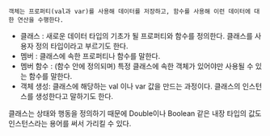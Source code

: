 	객체는 프로퍼티(val과 var)를 사용해 데이터를 저장하고, 함수를 사용해 이런 데이터에 대한 연산을 수행한다.
* 클래스 : 새로운 데이터 타입의 기초가 될 프로퍼티와 함수를 정의한다. 클래스를 사용자 정의 타입이라고 부르기도 한다.
* 멤버 : 클래스에 속한 프로퍼티나 함수를 말한다.
* 멤버 함수 : (함수 안에 정의되며) 특정 클래스에 속한 객체가 있어야만 사용될 수 있는 함수를 말한다.
* 객체 생성: 클래스에 해당하는 val 이나 var 값을 만드는 과정이다. 클래스의 인스턴스를 생성한다고 말하기도 한다.

클래스는 상태와 행동을 정의하기 때문에 Double이나 Boolean 같은 내장 타입의 값도 인스턴스라는 용어를 써서 가리킬 수 있다.